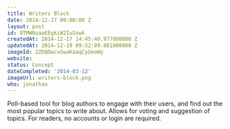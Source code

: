 ```yaml
---
title: Writers Block
date: 2014-12-17 00:00:00 Z
layout: post
id: 8TMW0uaaEEgkiW2IuSowk
createdAt: 2014-12-17 14:45:40.977000000 Z
updatedAt: 2014-12-19 09:52:09.881000000 Z
imageId: 2ZDQOwcvGwaKaaqCyGeoWy
website: 
status: Concept
dateCompleted: '2014-03-12'
imageUrl: writers-block.png
who: jonathan
---
```


Poll-based tool for blog authors to engage with their users, and find out the most popular topics to write about. Allows for voting and suggestion of topics. For readers, no accounts or login are required. 